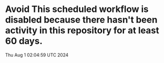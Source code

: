 # Avoid This scheduled workflow is disabled because there hasn't been activity in this repository for at least 60 days.
Thu Aug  1 02:04:59 UTC 2024
